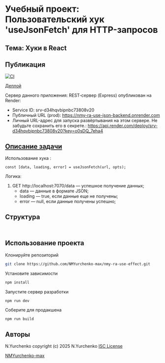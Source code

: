 # Учебный проект: Пользовательский хук 'useJsonFetch' для HTTP-запросов

## Тема: Хуки в React

## Публикация

[![CI](https://github.com/NMYurchenko-max/nmy-ra-use-json-fetch/actions/workflows/web.yml/badge.svg)](https://github.com/NMYurchenko-max/nmy-ra-use-json-fetch/actions/workflows/web.yml)

[Деплой](https://nmyurchenko-max.github.io/nmy-ra-use-json-fetch/)


Сервер данного приложения:
REST‑сервер (Express) опубликован на Render:
- Service ID: srv-d34hqvbipnbc73808v20
- Публичный URL (prod): https://nmy-ra-use-json-backend.onrender.com
- Личный URL-адрес для запуска развёртывания на этом сервере. Не забудьте сохранить его в секрете.: https://api.render.com/deploy/srv-d34hqvbipnbc73808v20?key=o0sDQ_7eha4

## [Описание задачи](https://github.com/netology-code/ra16-homeworks/blob/ra-51/hooks-context/use-json-fetch/README.md)


Использование хука :

`const [data, loading, error] = useJsonFetch(url, opts);`

Логика:

1.  GET http://localhost:7070/data — успешное получение данных;
    - data — данные в формате JSON;
    - loading — true, если данные еще не получены;
    - error — null, если данные получены успешно;

## Структура 

```tsx


```

## Использование проекта

Клонируйте репозиторий

```bash
git clone https://github.com/NMYurchenko-max/nmy-ra-use-effect.git
```

Установите зависимости

```bash
npm install
```

Запустите сервер разработки

```bash
npm run dev
```

Соберите для продакшена

```bash
npm run build
```

## Авторы

N.Yurchenko
copyright (c) 2025 N.Yurchenko
[ISC License](LICENSE)

[NMYurchenko-max](https://github.com/NMYurchenko-max)

